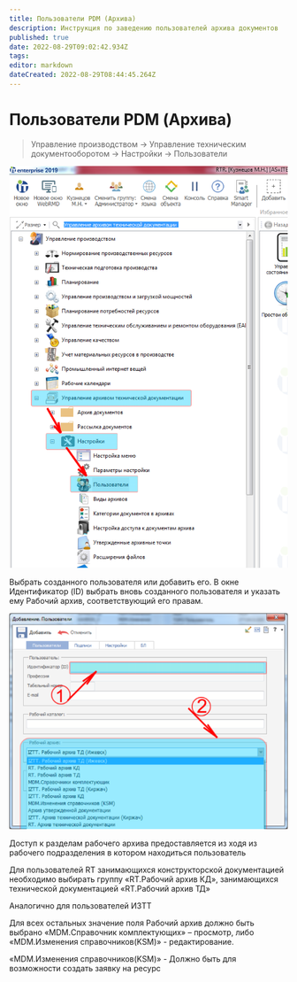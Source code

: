```yaml
---
title: Пользователи PDM (Архива)
description: Инструкция по заведению пользователей архива документов
published: true
date: 2022-08-29T09:02:42.934Z
tags: 
editor: markdown
dateCreated: 2022-08-29T08:44:45.264Z 
---
```


# Пользователи PDM (Архива)

>Управление производством → Управление техническим документооборотом → Настройки → Пользователи

![](<../../../assets/10 (32).png>)

Выбрать созданного пользователя или добавить его. В окне Идентификатор (ID) выбрать вновь созданного пользователя и указать ему Рабочий архив, соответствующий его правам.

![](<../../../assets/11 (5).png>)

Доступ к разделам рабочего архива предоставляется из ходя из рабочего подразделения в котором находиться пользователь

Для пользователей RT занимающихся конструкторской документацией необходимо выбирать группу «RT.Рабочий архив КД», занимающихся технической документацией «RT.Рабочий архив ТД»

Аналогично для пользователей ИЗТТ

Для всех остальных значение поля Рабочий архив должно быть выбрано «MDM.Справочник комплектующих» – просмотр, либо «MDM.Изменения справочников(KSM)» - редактирование.

«MDM.Изменения справочников(KSM)» - Должно быть для возможности создать заявку на ресурс
